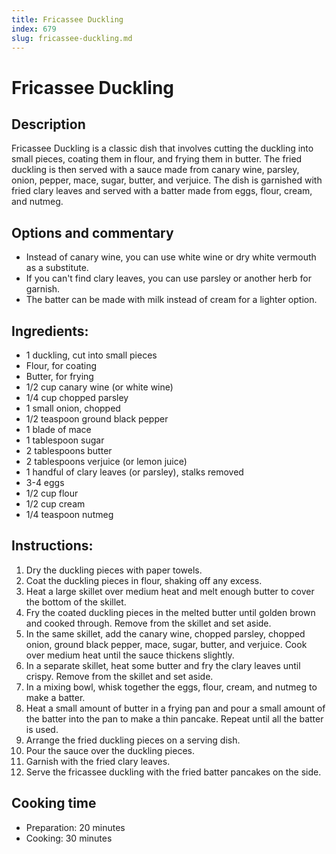 ```yaml
---
title: Fricassee Duckling
index: 679
slug: fricassee-duckling.md
---
```


# Fricassee Duckling

## Description
Fricassee Duckling is a classic dish that involves cutting the duckling into small pieces, coating them in flour, and frying them in butter. The fried duckling is then served with a sauce made from canary wine, parsley, onion, pepper, mace, sugar, butter, and verjuice. The dish is garnished with fried clary leaves and served with a batter made from eggs, flour, cream, and nutmeg.

## Options and commentary
- Instead of canary wine, you can use white wine or dry white vermouth as a substitute.
- If you can't find clary leaves, you can use parsley or another herb for garnish.
- The batter can be made with milk instead of cream for a lighter option.

## Ingredients:
- 1 duckling, cut into small pieces
- Flour, for coating
- Butter, for frying
- 1/2 cup canary wine (or white wine)
- 1/4 cup chopped parsley
- 1 small onion, chopped
- 1/2 teaspoon ground black pepper
- 1 blade of mace
- 1 tablespoon sugar
- 2 tablespoons butter
- 2 tablespoons verjuice (or lemon juice)
- 1 handful of clary leaves (or parsley), stalks removed
- 3-4 eggs
- 1/2 cup flour
- 1/2 cup cream
- 1/4 teaspoon nutmeg

## Instructions:
1. Dry the duckling pieces with paper towels.
2. Coat the duckling pieces in flour, shaking off any excess.
3. Heat a large skillet over medium heat and melt enough butter to cover the bottom of the skillet.
4. Fry the coated duckling pieces in the melted butter until golden brown and cooked through. Remove from the skillet and set aside.
5. In the same skillet, add the canary wine, chopped parsley, chopped onion, ground black pepper, mace, sugar, butter, and verjuice. Cook over medium heat until the sauce thickens slightly.
6. In a separate skillet, heat some butter and fry the clary leaves until crispy. Remove from the skillet and set aside.
7. In a mixing bowl, whisk together the eggs, flour, cream, and nutmeg to make a batter.
8. Heat a small amount of butter in a frying pan and pour a small amount of the batter into the pan to make a thin pancake. Repeat until all the batter is used.
9. Arrange the fried duckling pieces on a serving dish.
10. Pour the sauce over the duckling pieces.
11. Garnish with the fried clary leaves.
12. Serve the fricassee duckling with the fried batter pancakes on the side.

## Cooking time
- Preparation: 20 minutes
- Cooking: 30 minutes